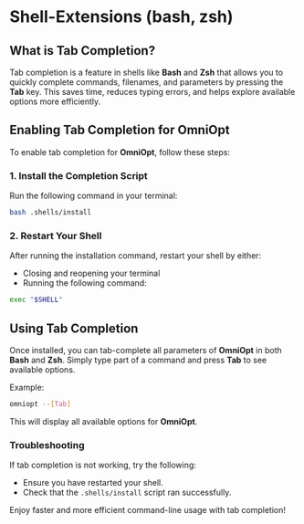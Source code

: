 # Shell-Extensions (bash, zsh)

<!-- Extensions for tab-completetion for ZSH and Bash-Shells -->

<div id="toc"></div>

## What is Tab Completion?
Tab completion is a feature in shells like **Bash** and **Zsh** that allows you to quickly complete commands, filenames, and parameters by pressing the **Tab** key. This saves time, reduces typing errors, and helps explore available options more efficiently.

## Enabling Tab Completion for OmniOpt
To enable tab completion for **OmniOpt**, follow these steps:

### 1. Install the Completion Script
Run the following command in your terminal:

```bash
bash .shells/install
```

### 2. Restart Your Shell
After running the installation command, restart your shell by either:

- Closing and reopening your terminal
- Running the following command:

```bash
exec "$SHELL"
```

## Using Tab Completion
Once installed, you can tab-complete all parameters of **OmniOpt** in both **Bash** and **Zsh**. Simply type part of a command and press **Tab** to see available options.

Example:

```bash
omniopt --[Tab]
```

This will display all available options for **OmniOpt**.

### Troubleshooting
If tab completion is not working, try the following:
- Ensure you have restarted your shell.
- Check that the `.shells/install` script ran successfully.

Enjoy faster and more efficient command-line usage with tab completion!
